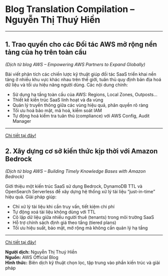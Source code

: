 # Blog Translation Compilation – Nguyễn Thị Thuý Hiền

---

## 1. Trao quyền cho các Đối tác AWS mở rộng nền tảng của họ trên toàn cầu

_(Dịch từ blog AWS – Empowering AWS Partners to Expand Globally)_

Bài viết phân tích các chiến lược kỹ thuật giúp đối tác SaaS triển khai nền tảng ở nhiều khu vực khác nhau trên thế giới, tuân thủ quy định bản địa hoá dữ liệu và tối ưu hiệu năng người dùng. Các nội dung chính:

- Sử dụng hạ tầng toàn cầu của AWS: Regions, Local Zones, Outposts...
- Thiết kế kiến trúc SaaS linh hoạt và đa vùng
- Quản lý truyền thông giữa các vùng hiệu quả, phân quyền rõ ràng
- Tối ưu hoá bảo mật, mã hoá, kiểm soát IAM
- Tự động hoá kiểm tra tuân thủ (compliance) với AWS Config, Audit Manager

---

[Chi tiết tại đây!](https://docs.google.com/document/d/1jHj_Bk_Zu7J6QxibPli1huHsvfF_miuixhN_U-CDny4/edit?tab=t.0#heading=h.5kkobqpk0e0o)

## 2. Xây dựng cơ sở kiến thức kịp thời với Amazon Bedrock

_(Dịch từ blog AWS – Building Timely Knowledge Bases with Amazon Bedrock)_

Giới thiệu một kiến trúc SaaS sử dụng Bedrock, DynamoDB TTL và OpenSearch Serverless để xây dựng hệ thống xử lý tài liệu “just-in-time” hiệu quả. Giải pháp giúp:

- Chỉ xử lý tài liệu khi cần truy vấn, tiết kiệm chi phí
- Tự động xoá tài liệu không dùng với TTL
- Cô lập dữ liệu giữa nhiều người thuê (tenants) trong môi trường SaaS
- Hỗ trợ chính sách định giá theo tầng (tiered plans)
- Tối ưu hiệu suất, bảo mật, mở rộng mà không cần quản lý hạ tầng

---

[Chi tiết tại đây!](https://docs.google.com/document/d/1cUQVFS27Q4r0g9VbJDEPjkBa5YWXbueeRhQCy3FcEDQ/edit?tab=t.0#heading=h.4g6ecinpg1me)

**Người dịch:** Nguyễn Thị Thuý Hiền  
**Nguồn:** AWS Official Blog  
**Hình thức:** Biên dịch kỹ thuật chọn lọc, tập trung vào phần kiến trúc và giải pháp
